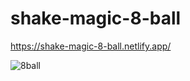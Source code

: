 # shake-magic-8-ball



https://shake-magic-8-ball.netlify.app/





![8ball](https://user-images.githubusercontent.com/24884380/163884648-3fb10c8d-7e5c-4597-853f-e12a5d33eba4.jpg)
